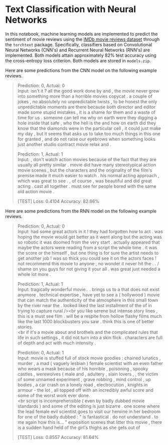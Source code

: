 # Text Classification with Neural Networks

In this notebook, machine learning models are implemented to predict the sentiment of movie reviews using the [IMDb movie reviews dataset](https://ai.stanford.edu/~amaas/data/sentiment/) through the `torchtext` package. Specifically, classifiers based on Convolutional Neural Networks (CNN's) and Recurrent Neural Networks (RNN's) are implemented. Both models attain approximately 82% test accuracy using the cross-entropy loss criterion. Both models are stored in `models.zip`.

Here are some predictions from the CNN model on the following example reviews.

> Prediction: 0, Actual: 0<br>
> Input: <UNK> isn't it ? <UNK> all the good work done by <UNK> and <UNK> , the movie never grew into something more than a horrible <UNK> movies copycat . <UNK> a couple of jokes , no absolutely no unpredictable twists , to be honest the only unpredictable moments are there because both director and editor made some stupid mistakes , it is a shame for them and a waste of time for us . <UNK> someone can tell me why on earth were they digging a hole inside that safe , who the hell is the <UNK> and how on earth did they know that the diamonds were in the particular cell , it could just make my day , but it seems that <UNK> asks us to take too much things in this one for granted , and do not raise our eyebrows when something looks <UNK> just another studio contract movie relax and <UNK> . 
> 
> Prediction: 1, Actual: 1<br>
> Input: <UNK> , <UNK> don't watch action movies because of the fact that they are usually all pretty similar . <UNK> movie did have many stereotypical action movie scenes , but the characters and the originality of the film's premise made it much easier to watch . <UNK> <UNK> <UNK> his normal acting approach , which was great to see . <UNK> <UNK> , of course , was beautiful and did great acting . <UNK> cast all together . <UNK> must see for people bored with the same old action movie . 
> 
> [TEST]   Loss: 0.4104    Accuracy: 82.66%

Here are some predictions from the RNN model on the following example reviews.

> Prediction: 0, Actual: 0<br>
> Input: <UNK> <UNK> had some great actors in it ! <UNK> they had forgotten how to act . <UNK> was hoping the movie would get better as it went along but the acting was so robotic it was doomed from the very start . <UNK> actually appeared that maybe the actors were reading from a script the whole time . <UNK> it was the <UNK> score or the <UNK> himself , but one thing is for sure the <UNK> artist needs to get another job  ! <UNK> <UNK> <UNK> was so thick you could see it <UNK> on the actors faces  ! <UNK> not recommend this movie to anyone , no wonder it never hit the <UNK> . <UNK> <UNK> <UNK> . / <UNK> <UNK> shame on you guys for not giving it your all . <UNK> <UNK> was great just needed a whole lot more . 
> 
> Prediction: 1, Actual: 1<br>
> Input: <UNK> tragically wonderful movie.. . brings us to a <UNK> that does not exist anymore . <UNK> <UNK> technical expertise , <UNK> have yet to see a ( hollywood ) movie that can match the authenticity of the atmosphere in this small town by the river near the <UNK> . <UNK> <UNK> <UNK> <UNK> <UNK> looked liked the last installment of the <UNK> of <UNK> <UNK> in trying to capture rural <UNK> <UNK> /><br <UNK> you like serene but intense story lines , this is a must see film . <UNK> will be a respite from hollow flashy films much like the last 1000 blockbusters you saw . <UNK> think this is one of <UNK> better stories.<br /><br <UNK> if it's a movie about <UNK> and brothels and the complicated rules that <UNK> life in such settings , it did not turn into a skin flick . <UNK> characters are full of depth and act with much intensity . 
> 
> Prediction: 0, Actual: 1<br>
> Input: <UNK> movie is stuffed full of stock <UNK> movie goodies : chained lunatics , <UNK> murder , a mad ( vaguely lesbian ) female scientist with an even <UNK> father who wears a mask because of his horrible <UNK> , poisoning , spooky castles , werewolves ( male and <UNK> , adultery , slain lovers , <UNK> <UNK> , the <UNK> victim of some unnamed experiment , grave robbing , mind control , <UNK> up bodies , a car crash on a lonely road , electrocution , knights in armour - the lot , all topped off with an incredibly awful score and some of the worst <UNK> work ever done.<br /><br <UNK> script is incomprehensible ( even by badly dubbed <UNK> <UNK> movie standards ) and some of the editing is just bizarre . <UNK> one scene where the lead female evil scientist goes to visit our heroine in her bedroom for one of the badly dubbed : " <UNK> is fantastical . <UNK> do not understand . <UNK> to me again how this is... " exposition scenes that litter this movie , there is a sudden hand held <UNK> of the girl's thighs as she gets out of 
> 
> [TEST]   Loss: 0.8557    Accuracy: 81.64%

